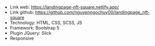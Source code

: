 - Link web: https://landingpage-nft-square.netlify.app/
- Link github: https://github.com/nguyenngochuy00/landingpage_nft-square
- Technology: HTML, CSS, SCSS, JS
- Framework: Bootstrap 5
- Plugin JQuery: Slick
- Responsive
